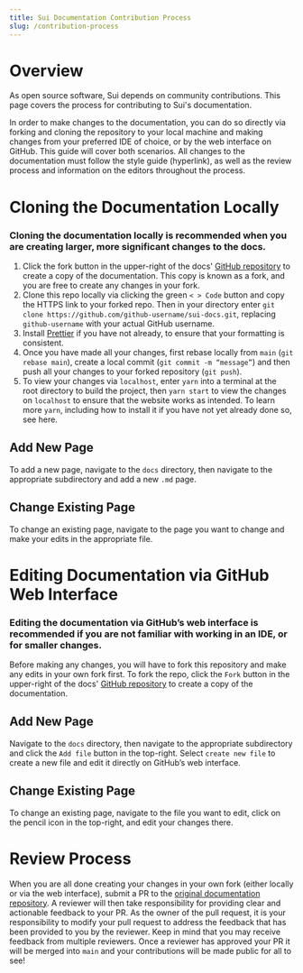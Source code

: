 ```yaml
---
title: Sui Documentation Contribution Process
slug: /contribution-process
---
```


# Overview

As open source software, Sui depends on community contributions. This page covers the process for contributing to Sui's documentation.

In order to make changes to the documentation, you can do so directly via forking and cloning the repository to your local machine and making changes from your preferred IDE of choice, or by the web interface on GitHub. This guide will cover both scenarios. All changes to the documentation must follow the style guide (hyperlink), as well as the review process and information on the editors throughout the process.

# Cloning the Documentation Locally

### Cloning the documentation locally is recommended when you are creating larger, more significant changes to the docs.

1. Click the fork button in the upper-right of the docs' [GitHub repository](https://github.com/sui-foundation/sui-docs) to create a copy of the documentation. This copy is known as a fork, and you are free to create any changes in your fork.
1. Clone this repo locally via clicking the green `< > Code` button and copy the HTTPS link to your forked repo. Then in your directory enter `git clone https://github.com/github-username/sui-docs.git`, replacing `github-username` with your actual GitHub username.
1. Install [Prettier](https://marketplace.visualstudio.com/items?itemName=esbenp.prettier-vscode) if you have not already, to ensure that your formatting is consistent.
1. Once you have made all your changes, first rebase locally from `main` (`git rebase main`), create a local commit (`git commit -m “message”`) and then push all your changes to your forked repository (`git push`).
1. To view your changes via `localhost`, enter `yarn` into a terminal at the root directory to build the project, then `yarn start` to view the changes on `localhost` to ensure that the website works as intended. To learn more `yarn`, including how to install it if you have not yet already done so, see here.

## Add New Page

To add a new page, navigate to the `docs` directory, then navigate to the appropriate subdirectory and add a new `.md` page.

## Change Existing Page

To change an existing page, navigate to the page you want to change and make your edits in the appropriate file.

# Editing Documentation via GitHub Web Interface

### Editing the documentation via GitHub’s web interface is recommended if you are not familiar with working in an IDE, or for smaller changes.

Before making any changes, you will have to fork this repository and make any edits in your own fork first. To fork the repo, click the `Fork` button in the upper-right of the docs' [GitHub repository](https://github.com/sui-foundation/sui-docs) to create a copy of the documentation.

## Add New Page

Navigate to the `docs` directory, then navigate to the appropriate subdirectory and click the `Add file` button in the top-right. Select `create new file` to create a new file and edit it directly on GitHub’s web interface.

## Change Existing Page

To change an existing page, navigate to the file you want to edit, click on the pencil icon in the top-right, and edit your changes there.

# Review Process

When you are all done creating your changes in your own fork (either locally or via the web interface), submit a PR to the [original documentation repository](https://github.com/sui-foundation/sui-docs). A reviewer will then take responsibility for providing clear and actionable feedback to your PR. As the owner of the pull request, it is your responsibility to modify your pull request to address the feedback that has been provided to you by the reviewer. Keep in mind that you may receive feedback from multiple reviewers. Once a reviewer has approved your PR it will be merged into `main` and your contributions will be made public for all to see!
